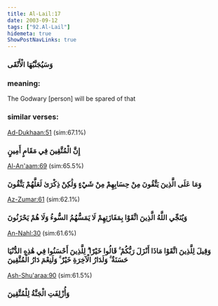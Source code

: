 ```yaml
---
title: Al-Lail:17
date: 2003-09-12
tags: ["92.Al-Lail"]
hidemeta: true 
ShowPostNavLinks: true 
---
```

### وَسَيُجَنَّبُهَا الْأَتْقَى
### meaning: 
The Godwary [person] will be spared of that
### similar verses: 

[Ad-Dukhaan:51](/44/51) (sim:67.1%)

### إِنَّ الْمُتَّقِينَ فِي مَقَامٍ أَمِينٍ

[Al-An'aam:69](/6/69) (sim:65.5%)

### وَمَا عَلَى الَّذِينَ يَتَّقُونَ مِنْ حِسَابِهِمْ مِنْ شَيْءٍ وَلَٰكِنْ ذِكْرَىٰ لَعَلَّهُمْ يَتَّقُونَ

[Az-Zumar:61](/39/61) (sim:62.1%)

### وَيُنَجِّي اللَّهُ الَّذِينَ اتَّقَوْا بِمَفَازَتِهِمْ لَا يَمَسُّهُمُ السُّوءُ وَلَا هُمْ يَحْزَنُونَ

[An-Nahl:30](/16/30) (sim:61.6%)

### وَقِيلَ لِلَّذِينَ اتَّقَوْا مَاذَا أَنْزَلَ رَبُّكُمْ ۚ قَالُوا خَيْرًا ۗ لِلَّذِينَ أَحْسَنُوا فِي هَٰذِهِ الدُّنْيَا حَسَنَةٌ ۚ وَلَدَارُ الْآخِرَةِ خَيْرٌ ۚ وَلَنِعْمَ دَارُ الْمُتَّقِينَ

[Ash-Shu'araa:90](/26/90) (sim:61.5%)

### وَأُزْلِفَتِ الْجَنَّةُ لِلْمُتَّقِينَ
